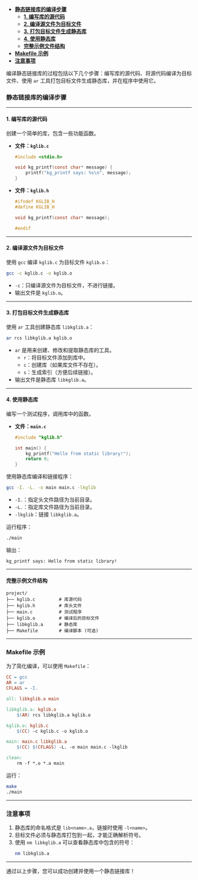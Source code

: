 - [**静态链接库的编译步骤**](#静态链接库的编译步骤)
	- [**1. 编写库的源代码**](#1-编写库的源代码)
	- [**2. 编译源文件为目标文件**](#2-编译源文件为目标文件)
	- [**3. 打包目标文件生成静态库**](#3-打包目标文件生成静态库)
	- [**4. 使用静态库**](#4-使用静态库)
	- [**完整示例文件结构**](#完整示例文件结构)
- [**Makefile 示例**](#makefile-示例)
- [**注意事项**](#注意事项)


编译静态链接库的过程包括以下几个步骤：编写库的源代码、将源代码编译为目标文件、使用 `ar` 工具打包目标文件生成静态库，并在程序中使用它。

### **静态链接库的编译步骤**

---

#### **1. 编写库的源代码**

创建一个简单的库，包含一些功能函数。

- **文件：`kglib.c`**
  ```c
  #include <stdio.h>

  void kg_printf(const char* message) {
      printf("kg_printf says: %s\n", message);
  }
  ```

- **文件：`kglib.h`**
  ```c
  #ifndef KGLIB_H
  #define KGLIB_H

  void kg_printf(const char* message);

  #endif
  ```

---

#### **2. 编译源文件为目标文件**

使用 `gcc` 编译 `kglib.c` 为目标文件 `kglib.o`：
```bash
gcc -c kglib.c -o kglib.o
```
- `-c`：只编译源文件为目标文件，不进行链接。
- 输出文件是 `kglib.o`。

---

#### **3. 打包目标文件生成静态库**

使用 `ar` 工具创建静态库 `libkglib.a`：
```bash
ar rcs libkglib.a kglib.o
```
- `ar` 是用来创建、修改和提取静态库的工具。
  - `r`：将目标文件添加到库中。
  - `c`：创建库（如果库文件不存在）。
  - `s`：生成索引（方便后续链接）。
- 输出文件是静态库 `libkglib.a`。

---

#### **4. 使用静态库**

编写一个测试程序，调用库中的函数。

- **文件：`main.c`**
  ```c
  #include "kglib.h"

  int main() {
      kg_printf("Hello from static library!");
      return 0;
  }
  ```

使用静态库编译和链接程序：
```bash
gcc -I. -L. -o main main.c -lkglib
```
- `-I.`：指定头文件路径为当前目录。
- `-L.`：指定库文件路径为当前目录。
- `-lkglib`：链接 `libkglib.a`。

运行程序：
```bash
./main
```
输出：
```
kg_printf says: Hello from static library!
```

---

#### **完整示例文件结构**
```plaintext
project/
├── kglib.c         # 库源代码
├── kglib.h         # 库头文件
├── main.c          # 测试程序
├── kglib.o         # 编译后的目标文件
├── libkglib.a      # 静态库
├── Makefile        # 编译脚本 (可选)
```

---

### **Makefile 示例**

为了简化编译，可以使用 `Makefile`：
```makefile
CC = gcc
AR = ar
CFLAGS = -I.

all: libkglib.a main

libkglib.a: kglib.o
	$(AR) rcs libkglib.a kglib.o

kglib.o: kglib.c
	$(CC) -c kglib.c -o kglib.o

main: main.c libkglib.a
	$(CC) $(CFLAGS) -L. -o main main.c -lkglib

clean:
	rm -f *.o *.a main
```

运行：
```bash
make
./main
```

---

### **注意事项**
1. 静态库的命名格式是 `lib<name>.a`，链接时使用 `-l<name>`。
2. 目标文件必须与静态库打包到一起，才能正确解析符号。
3. 使用 `nm libkglib.a` 可以查看静态库中包含的符号：
   ```bash
   nm libkglib.a
   ```

---

通过以上步骤，您可以成功创建并使用一个静态链接库！
